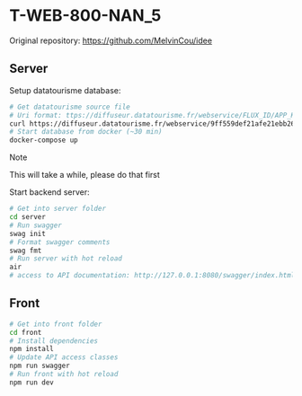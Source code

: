 # T-WEB-800-NAN_5

Original repository: https://github.com/MelvinCou/idee

## Server

Setup datatourisme database:

```sh
# Get datatourisme source file
# Uri format: ttps://diffuseur.datatourisme.fr/webservice/FLUX_ID/APP_KEY
curl https://diffuseur.datatourisme.fr/webservice/9ff559def21afe21ebb2676161bd48b0/9af7af21-4089-4435-8bd9-c1e570ed9900 -o dataset/kb/data/flux.rdf
# Start database from docker (~30 min)
docker-compose up
```

> [!Note]
> This will take a while, please do that first

Start backend server:

```sh
# Get into server folder
cd server
# Run swagger
swag init
# Format swagger comments
swag fmt
# Run server with hot reload
air
# access to API documentation: http://127.0.0.1:8080/swagger/index.html
```

## Front

```sh
# Get into front folder
cd front
# Install dependencies
npm install
# Update API access classes
npm run swagger
# Run front with hot reload
npm run dev
```
